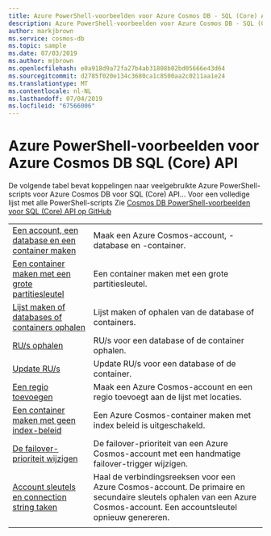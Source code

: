 ```yaml
---
title: Azure PowerShell-voorbeelden voor Azure Cosmos DB - SQL (Core) API
description: Azure PowerShell-voorbeelden voor Azure Cosmos DB - SQL (Core) API
author: markjbrown
ms.service: cosmos-db
ms.topic: sample
ms.date: 07/03/2019
ms.author: mjbrown
ms.openlocfilehash: e0a918d9a72fa27b4ab31808b02bd05666e43d64
ms.sourcegitcommit: d2785f020e134c3680ca1c8500aa2c0211aa1e24
ms.translationtype: MT
ms.contentlocale: nl-NL
ms.lasthandoff: 07/04/2019
ms.locfileid: "67566006"
---
```

# <a name="azure-powershell-samples-for-azure-cosmos-db-sql-core-api"></a>Azure PowerShell-voorbeelden voor Azure Cosmos DB SQL (Core) API

De volgende tabel bevat koppelingen naar veelgebruikte Azure PowerShell-scripts voor Azure Cosmos DB voor SQL (Core) API... Voor een volledige lijst met alle PowerShell-scripts Zie [Cosmos DB PowerShell-voorbeelden voor SQL (Core) API op GitHub](https://github.com/Azure/azure-docs-powershell-samples/tree/master/cosmosdb/sql)

| | |
|---|---|
|[Een account, een database en een container maken](scripts/powershell/sql/ps-sql-create.md?toc=%2fpowershell%2fmodule%2ftoc.json)| Maak een Azure Cosmos-account, -database en -container. |
|[Een container maken met een grote partitiesleutel](scripts/powershell/sql/ps-sql-container-create-large-partition-key.md?toc=%2fpowershell%2fmodule%2ftoc.json)| Een container maken met een grote partitiesleutel. |
|[Lijst maken of databases of containers ophalen](scripts/powershell/sql/ps-sql-list-get.md?toc=%2fpowershell%2fmodule%2ftoc.json)| Lijst maken of ophalen van de database of containers. |
|[RU/s ophalen](scripts/powershell/sql/ps-sql-ru-get.md?toc=%2fpowershell%2fmodule%2ftoc.json)| RU/s voor een database of de container ophalen. |
|[Update RU/s](scripts/powershell/sql/ps-sql-ru-update.md?toc=%2fpowershell%2fmodule%2ftoc.json)| Update RU/s voor een database of de container. |
|[Een regio toevoegen](scripts/powershell/common/ps-account-update.md?toc=%2fpowershell%2fmodule%2ftoc.json)| Maak een Azure Cosmos-account en een regio toevoegt aan de lijst met locaties. |
|[Een container maken met geen index-beleid](scripts/powershell/sql/ps-sql-container-create-index-none.md?toc=%2fpowershell%2fmodule%2ftoc.json) | Een Azure Cosmos-container maken met index beleid is uitgeschakeld.|
|[De failover-prioriteit wijzigen](scripts/powershell/common/ps-account-failover-priority-update.md?toc=%2fpowershell%2fmodule%2ftoc.json)| De failover-prioriteit van een Azure Cosmos-account met een handmatige failover-trigger wijzigen. |
|[Account sleutels en connection string taken](scripts/powershell/common/ps-account-keys-connection-strings.md?toc=%2fpowershell%2fmodule%2ftoc.json)| Haal de verbindingsreeksen voor een Azure Cosmos-account. De primaire en secundaire sleutels ophalen van een Azure Cosmos-account. Een accountsleutel opnieuw genereren. |
|||
